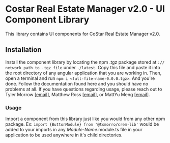 
# Costar Real Estate Manager v2.0 - UI Component Library

This library contains UI components for CoStar Real Estate Manager v2.0.

## Installation

Install the component library by locating the npm .tgz package  stored at `:// network path to .tgz file` under `./latest`. Copy this file and paste it into the root directory of any angular application that you are working in. Then, open a terminal and run  `npm i <full-file-name-0.0.0.tgz>`. And you're done. Follow the documentation found here and you should have no problems at all. If you have questions regarding usage, please reach out to Tyler Morrow [<a href="emailto: tmorrow@costargroup.com">email</a>], Matthew Ross [<a href="emailto: mross@costargroup.com">email</a>], or MattYu Meng [<a href="emailto: mmeng@costargroup.com">email</a>].

### Usage

Import a component from this library just like you would from any other npm package. Ex: `import {ButtonModule} from '@tsmorro/crem-lib'` would be added to your imports in any *Module-Name*.module.ts file in your application to be used anywhere in it's child directories. 

